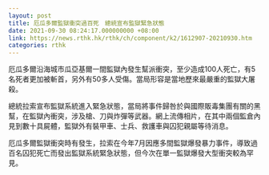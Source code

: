 ```yaml
---
layout: post
title: 厄瓜多爾監獄衝突過百死　總統宣布監獄緊急狀態
date: 2021-09-30 08:24:17.000000000 +08:00
link: https://news.rthk.hk/rthk/ch/component/k2/1612907-20210930.htm
categories: rthk
---
```


厄瓜多爾沿海城市瓜亞基爾一間監獄內發生幫派衝突，至少造成100人死亡，有5名死者更加被斬首，另外有50多人受傷。當局形容是當地歷來最嚴重的監獄大屠殺。

總統拉索宣布監獄系統進入緊急狀態，當局將事件歸咎於與國際販毒集團有關的黑幫，在監獄內衝突，涉及槍、刀與炸彈等武器。網上流傳相片，在其中兩個監倉內見到數十具屍體，監獄外有裝甲車、士兵、救護車與囚犯親屬等待消息。

厄瓜多爾監獄衝突時有發生，拉索在今年7月因應多間監獄爆發暴力事件，導致過百名囚犯死亡而發出監獄系統緊急狀態，但今次在單一監獄爆發大型衝突較為罕見。
